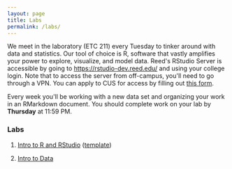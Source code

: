 ```yaml
---
layout: page
title: Labs
permalink: /labs/
---
```


We meet in the laboratory (ETC 211) every Tuesday to tinker around with data and
statistics. Our tool of choice is R, software that vastly amplifies 
your power to explore, visualize, and model data. Reed's RStudio Server is 
accessible by going to <https://rstudio-dev.reed.edu/> 
and using your college login. Note that to access the server from off-campus,
you'll need to go through a VPN. You can apply to CUS for access by filling out
[this form](https://docs.google.com/a/reed.edu/forms/d/1oMG4c732c2CAPXr9oGni45lz3-UyDKIfKPMaXKXH6pU/viewform).

Every week you'll be working with a new data set and organizing your work in an
RMarkdown document. You should complete work on your lab by **Thursday** at 11:59 PM.

### Labs

1. <a href = "{{ site.baseurl }}/assets/week-01/intro_to_r.html" target = "_blank">Intro to R and RStudio</a> (<a href = "{{ site.baseurl }}/assets/week-01/lab1-template.Rmd" target = "_blank">template</a>)

2. <a href = "{{ site.baseurl }}/assets/week-02/intro_to_data.html" target = "_blank">Intro to Data</a>